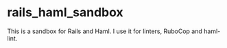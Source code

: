 # rails_haml_sandbox

This is a sandbox for Rails and Haml.
I use it for linters, RuboCop and haml-lint.
